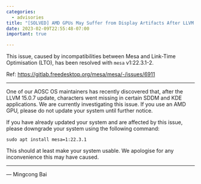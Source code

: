 ```yaml
---
categories:
  - advisories
title: "[SOLVED] AMD GPUs May Suffer from Display Artifacts After LLVM 15 Update"
date: 2023-02-09T22:55:48-07:00
important: true

---
```


This issue, caused by incompatibilities between Mesa and Link-Time
Optimisation (LTO), has been resolved with `mesa` v1:22.3.1-2.

Ref: https://gitlab.freedesktop.org/mesa/mesa/-/issues/6911

---

One of our AOSC OS maintainers has recently discovered that, after the LLVM
15.0.7 update, characters went missing in certain SDDM and KDE applications.
We are currently investigating this issue. If you use an AMD GPU, please do
not update your system until further notice.

If you have already updated your system and are affected by this issue, please
downgrade your system using the following command:

```
sudo apt install mesa=1:22.3.1
```

This should at least make your system usable. We apologise for any
inconvenience this may have caused.

---

— Mingcong Bai
